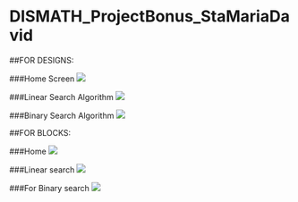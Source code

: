 # DISMATH_ProjectBonus_StaMariaDavid

##FOR DESIGNS:

###Home Screen
![](home.jpg)

###Linear Search Algorithm
![](linear.jpg)

###Binary Search Algorithm
![](binary.jpg)


##FOR BLOCKS:

###Home 
![](block1.jpg)

###Linear search
![](block2.jpg)

###For Binary search
![](block3.jpg)

